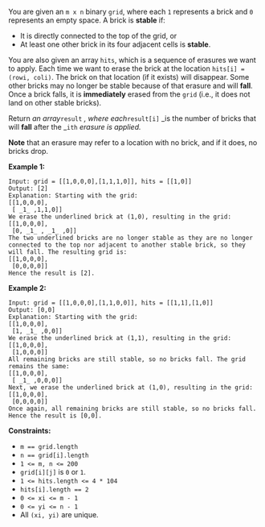 You are given an `m x n` binary `grid`, where each `1` represents a brick and
`0` represents an empty space. A brick is **stable** if:

  * It is directly connected to the top of the grid, or
  * At least one other brick in its four adjacent cells is **stable**.

You are also given an array `hits`, which is a sequence of erasures we want to
apply. Each time we want to erase the brick at the location `hits[i] = (rowi,
coli)`. The brick on that location (if it exists) will disappear. Some other
bricks may no longer be stable because of that erasure and will **fall**. Once
a brick falls, it is **immediately** erased from the `grid` (i.e., it does not
land on other stable bricks).

Return _an array_`result` _, where each_`result[i]` _is the number of bricks
that will **fall** after the _`ith` _erasure is applied._

**Note** that an erasure may refer to a location with no brick, and if it
does, no bricks drop.



**Example 1:**

    
    
    Input: grid = [[1,0,0,0],[1,1,1,0]], hits = [[1,0]]
    Output: [2]
    Explanation: Starting with the grid:
    [[1,0,0,0],
     [ _1_ ,1,1,0]]
    We erase the underlined brick at (1,0), resulting in the grid:
    [[1,0,0,0],
     [0, _1_ , _1_ ,0]]
    The two underlined bricks are no longer stable as they are no longer connected to the top nor adjacent to another stable brick, so they will fall. The resulting grid is:
    [[1,0,0,0],
     [0,0,0,0]]
    Hence the result is [2].
    

**Example 2:**

    
    
    Input: grid = [[1,0,0,0],[1,1,0,0]], hits = [[1,1],[1,0]]
    Output: [0,0]
    Explanation: Starting with the grid:
    [[1,0,0,0],
     [1, _1_ ,0,0]]
    We erase the underlined brick at (1,1), resulting in the grid:
    [[1,0,0,0],
     [1,0,0,0]]
    All remaining bricks are still stable, so no bricks fall. The grid remains the same:
    [[1,0,0,0],
     [ _1_ ,0,0,0]]
    Next, we erase the underlined brick at (1,0), resulting in the grid:
    [[1,0,0,0],
     [0,0,0,0]]
    Once again, all remaining bricks are still stable, so no bricks fall.
    Hence the result is [0,0].
    



**Constraints:**

  * `m == grid.length`
  * `n == grid[i].length`
  * `1 <= m, n <= 200`
  * `grid[i][j]` is `0` or `1`.
  * `1 <= hits.length <= 4 * 104`
  * `hits[i].length == 2`
  * `0 <= xi <= m - 1`
  * `0 <= yi <= n - 1`
  * All `(xi, yi)` are unique.

